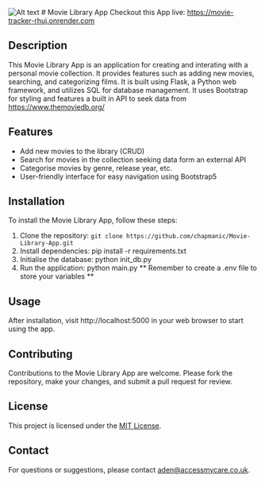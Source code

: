 ![Alt text]("https://cdn.icon-icons.com/icons2/810/PNG/512/cinema_popcorn_icon-icons.com_66128.png" "Optional title") # Movie Library App
Checkout this App live: https://movie-tracker-rhuj.onrender.com

## Description
This Movie Library App is an application for creating and interating with a personal movie collection. It provides features such as adding new movies, searching, and categorizing films.
It is built using Flask, a Python web framework, and utilizes SQL for database management. 
It uses Bootstrap for styling and features a built in API to seek data from https://www.themoviedb.org/

## Features
- Add new movies to the library (CRUD)
- Search for movies in the collection seeking data form an external API
- Categorise movies by genre, release year, etc.
- User-friendly interface for easy navigation using Bootstrap5

## Installation
To install the Movie Library App, follow these steps:
1. Clone the repository: `git clone https://github.com/chapmanic/Movie-Library-App.git`
2. Install dependencies: pip install -r requirements.txt
3. Initialise the database: python init_db.py
4. Run the application: python main.py
** Remember to create a .env file to store your variables **   

## Usage
After installation, visit http://localhost:5000 in your web browser to start using the app.

## Contributing
Contributions to the Movie Library App are welcome. Please fork the repository, make your changes, and submit a pull request for review.

## License
This project is licensed under the [MIT License](LICENSE).

## Contact
For questions or suggestions, please contact aden@accessmycare.co.uk.

